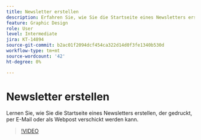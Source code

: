 ```yaml
---
title: Newsletter erstellen
description: Erfahren Sie, wie Sie die Startseite eines Newsletters erstellen.
feature: Graphic Design
role: User
level: Intermediate
jira: KT-14894
source-git-commit: b2ac01f2094dcf454ca322d14d0f3fe1340b530d
workflow-type: tm+mt
source-wordcount: '42'
ht-degree: 0%

---
```


# Newsletter erstellen

Lernen Sie, wie Sie die Startseite eines Newsletters erstellen, der gedruckt, per E-Mail oder als Webpost verschickt werden kann.

>[!VIDEO](https://video.tv.adobe.com/v/3427120?quality=12&learn=on&hidetitle=true)
